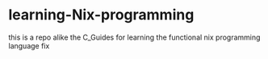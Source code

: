 # learning-Nix-programming
this is a repo alike the C_Guides for learning the functional nix programming language 
fix
